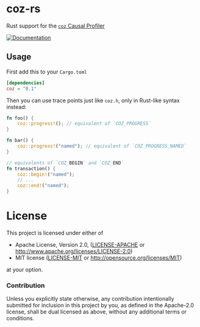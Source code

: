# coz-rs

Rust support for the [`coz` Causal Profiler](https://github.com/plasma-umass/coz)

[![Documentation](https://docs.rs/coz/badge.svg)](https://docs.rs/coz)

## Usage

First add this to your `Cargo.toml`

```toml
[dependencies]
coz = "0.1"
```

Then you can use trace points just like `coz.h`, only in Rust-like syntax
instead:

```rust
fn foo() {
    coz::progress!(); // equivalent of `COZ_PROGRESS`
}

fn bar() {
    coz::progress!("named"); // equivalent of `COZ_PROGRESS_NAMED`
}

// equivalents of `COZ_BEGIN` and `COZ_END`
fn transaction() {
    coz::begin!("named");
    // ...
    coz::end!("named");
}
```

# License

This project is licensed under either of

 * Apache License, Version 2.0, ([LICENSE-APACHE](LICENSE-APACHE) or
   http://www.apache.org/licenses/LICENSE-2.0)
 * MIT license ([LICENSE-MIT](LICENSE-MIT) or
   http://opensource.org/licenses/MIT)

at your option.

### Contribution

Unless you explicitly state otherwise, any contribution intentionally submitted
for inclusion in this project by you, as defined in the Apache-2.0 license,
shall be dual licensed as above, without any additional terms or conditions.
